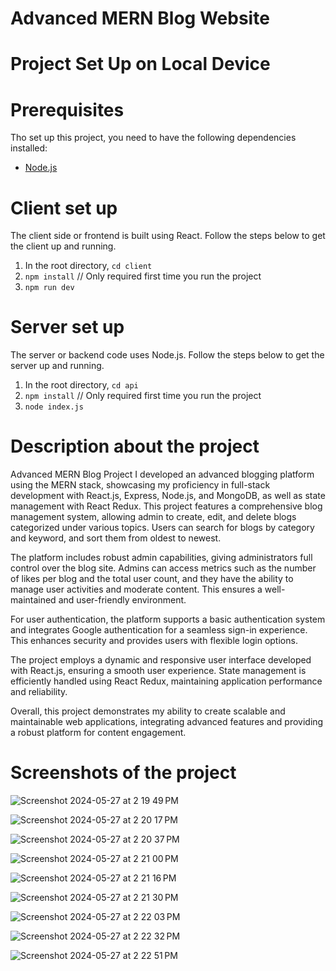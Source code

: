 # Advanced MERN Blog Website

# Project Set Up on Local Device

# Prerequisites
Tho set up this project, you need to have the following dependencies installed:
- [Node.js](https://nodejs.org/en/download)


# Client set up
The client side or frontend is built using React. Follow the steps below to get the client up and running.
1. In the root directory, `cd client`
2. `npm install` // Only required first time you run the project
3. `npm run dev`

# Server set up
The server or backend code uses Node.js. Follow the steps below to get the server up and running.
1. In the root directory, `cd api`
3. `npm install` // Only required first time you run the project
4. `node index.js`

# Description about the project
Advanced MERN Blog Project
I developed an advanced blogging platform using the MERN stack, showcasing my proficiency in full-stack development with React.js, Express, Node.js, and MongoDB, as well as state management with React Redux. This project features a comprehensive blog management system, allowing admin to create, edit, and delete blogs categorized under various topics. Users can search for blogs by category and keyword, and sort them from oldest to newest.

The platform includes robust admin capabilities, giving administrators full control over the blog site. Admins can access metrics such as the number of likes per blog and the total user count, and they have the ability to manage user activities and moderate content. This ensures a well-maintained and user-friendly environment.

For user authentication, the platform supports a basic authentication system and integrates Google authentication for a seamless sign-in experience. This enhances security and provides users with flexible login options.

The project employs a dynamic and responsive user interface developed with React.js, ensuring a smooth user experience. State management is efficiently handled using React Redux, maintaining application performance and reliability.

Overall, this project demonstrates my ability to create scalable and maintainable web applications, integrating advanced features and providing a robust platform for content engagement.

# Screenshots of the project
![Screenshot 2024-05-27 at 2 19 49 PM](https://github.com/gopinathvarad/mern-blog/assets/65111584/0b0cd5de-f4fd-4dbf-843f-715dcb91618c)

![Screenshot 2024-05-27 at 2 20 17 PM](https://github.com/gopinathvarad/mern-blog/assets/65111584/ecb6a630-dec1-40e8-886b-bcff9db0f946)

![Screenshot 2024-05-27 at 2 20 37 PM](https://github.com/gopinathvarad/mern-blog/assets/65111584/33ff58f5-23a3-4c7e-a921-b48cfb3b641b)

![Screenshot 2024-05-27 at 2 21 00 PM](https://github.com/gopinathvarad/mern-blog/assets/65111584/62c6f828-dfa1-45d1-a7dd-65448919f5ce)

![Screenshot 2024-05-27 at 2 21 16 PM](https://github.com/gopinathvarad/mern-blog/assets/65111584/0be1f2ff-9e99-4686-a424-377dcc02edf6)


![Screenshot 2024-05-27 at 2 21 30 PM](https://github.com/gopinathvarad/mern-blog/assets/65111584/207a14cb-fe32-4669-bb5b-dbc8f5369dae)

![Screenshot 2024-05-27 at 2 22 03 PM](https://github.com/gopinathvarad/mern-blog/assets/65111584/41fd8ca8-c295-48cf-9468-8fd9e334d834)

![Screenshot 2024-05-27 at 2 22 32 PM](https://github.com/gopinathvarad/mern-blog/assets/65111584/3f77cec1-efcc-42ac-8e33-fa0ba31d9d3c)

![Screenshot 2024-05-27 at 2 22 51 PM](https://github.com/gopinathvarad/mern-blog/assets/65111584/3a18d063-29eb-4f00-8fb4-4ba2551ac9bb)

